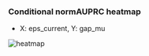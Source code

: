 ### Conditional normAUPRC heatmap

- X: eps_current, Y: gap_mu

![heatmap](/home/elicer/project_0814_2/results/20250817-224947/holdout/conditional_heatmap_eps_current_vs_gap_mu.png)
